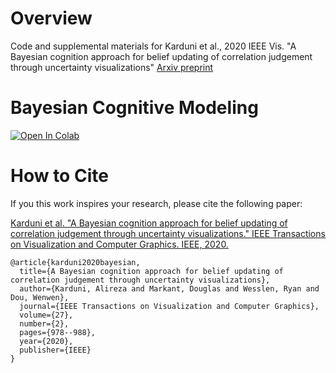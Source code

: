 # Overview

Code and supplemental materials for Karduni et al., 2020 IEEE Vis. "A Bayesian cognition approach for belief updating of correlation judgement through uncertainty visualizations" [Arxiv preprint](https://arxiv.org/abs/2008.00058)

# Bayesian Cognitive Modeling

[![Open In Colab](https://colab.research.google.com/assets/colab-badge.svg)](https://colab.research.google.com/drive/1uFJCPddP0mSx9hi1Ma9lFYGzUkZr3NtJ?usp=sharing)

# How to Cite

If you this work inspires your research, please cite the following paper:

[Karduni et al. "A Bayesian cognition approach for belief updating of correlation judgement through uncertainty visualizations." IEEE Transactions on Visualization and Computer Graphics. IEEE, 2020.](https://ieeexplore.ieee.org/abstract/document/9217952)
```
@article{karduni2020bayesian,
  title={A Bayesian cognition approach for belief updating of correlation judgement through uncertainty visualizations},
  author={Karduni, Alireza and Markant, Douglas and Wesslen, Ryan and Dou, Wenwen},
  journal={IEEE Transactions on Visualization and Computer Graphics},
  volume={27},
  number={2},
  pages={978--988},
  year={2020},
  publisher={IEEE}
}
```